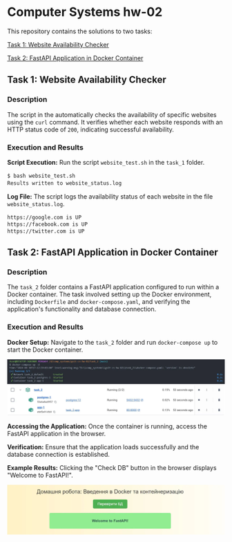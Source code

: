 # Computer Systems hw-02

This repository contains the solutions to two tasks:

[Task 1: Website Availability Checker](task_1)

[Task 2: FastAPI Application in Docker Container](task_2)

## Task 1: Website Availability Checker

### Description

The script in the automatically checks the availability of specific websites using the `curl` command. It verifies whether each website responds with an HTTP status code of `200`, indicating successful availability.

### Execution and Results

**Script Execution:** Run the script `website_test.sh` in the `task_1` folder.

```bash
$ bash website_test.sh
Results written to website_status.log
```

**Log File:** The script logs the availability status of each website in the file `website_status.log`.

```log
https://google.com is UP
https://facebook.com is UP
https://twitter.com is UP
```

## Task 2: FastAPI Application in Docker Container

### Description

The `task_2` folder contains a FastAPI application configured to run within a Docker container. The task involved setting up the Docker environment, including `Dockerfile` and `docker-compose.yaml`, and verifying the application's functionality and database connection.

### Execution and Results

**Docker Setup:** Navigate to the `task_2` folder and run `docker-compose up` to start the Docker container.

<img src="assets/terminal.webp" alt="Terminal">

<img src="assets/docker.webp" alt="Docker container">

**Accessing the Application:** Once the container is running, access the FastAPI application in the browser.

**Verification:** Ensure that the application loads successfully and the database connection is established.

**Example Results:** Clicking the "Check DB" button in the browser displays "Welcome to FastAPI!".

<img src="assets/result.webp" alt="Success running">

